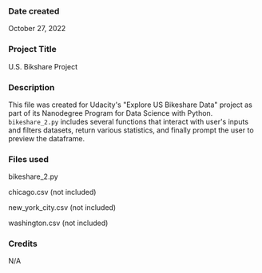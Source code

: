 ### Date created
October 27, 2022

### Project Title
U.S. Bikshare Project

### Description
This file was created for Udacity's "Explore US Bikeshare Data" project as part of its Nanodegree Program for Data Science with Python. `bikeshare_2.py` includes several functions that interact with user's inputs and filters datasets, return various statistics, and finally prompt the user to preview the dataframe.

### Files used
bikeshare_2.py

chicago.csv (not included)

new_york_city.csv (not included)

washington.csv (not included)

### Credits
N/A


